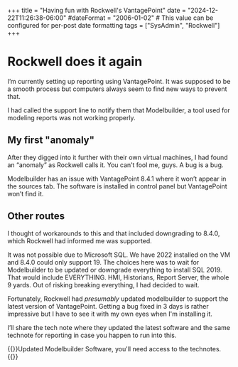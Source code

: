 +++
title = "Having fun with Rockwell's VantagePoint"
date = "2024-12-22T11:26:38-06:00"
#dateFormat = "2006-01-02" # This value can be configured for per-post date formatting
tags = ["SysAdmin", "Rockwell"]
+++

# Rockwell does it again

I’m currently setting up reporting using VantagePoint. It was supposed to be a smooth process but computers always seem to find new ways to prevent that. 

I had called the support line to notify them that Modelbuilder, a tool used for modeling reports was not working properly. 

## My first "anomaly"
After they digged into it further with their own virtual machines, I had found an “anomaly” as Rockwell calls it. You can’t fool me, guys. A bug is a bug. 

Modelbuilder has an issue with VantagePoint 8.4.1 where it won’t appear in the sources tab.  The software is installed in control panel but VantagePoint won’t find it. 

## Other routes

I thought of workarounds to this and that included downgrading to 8.4.0, which Rockwell had informed me was supported. 

It was not possible due to Microsoft SQL. We have 2022 installed on the VM and 8.4.0 could only support 19. The choices here was to wait for Modelbuilder to be updated or downgrade everything to install SQL 2019. That would include EVERYTHING. HMI, Historians, Report Server, the whole 9 yards. Out of risking breaking everything, I had decided to wait. 

Fortunately, Rockwell had *presumably* updated modelbuilder to support the latest version of VantagePoint. Getting a bug fixed in 3 days is rather impressive but I have to see it with my own eyes when I'm installing it.  

I’ll share the tech note where they updated the latest software and the same technote for reporting in case you happen to run into this. 

{{<link href="https://rockwellautomation.custhelp.com/app/answers/answer_view/a_id/66232/track/AvOVZgo2Dv8W~XOjGtcK~yI_b6EqGy75Mv9n~zj~PP_u">}}Updated Modelbuilder Software, you'll need access to the technotes.{{</link>}}
